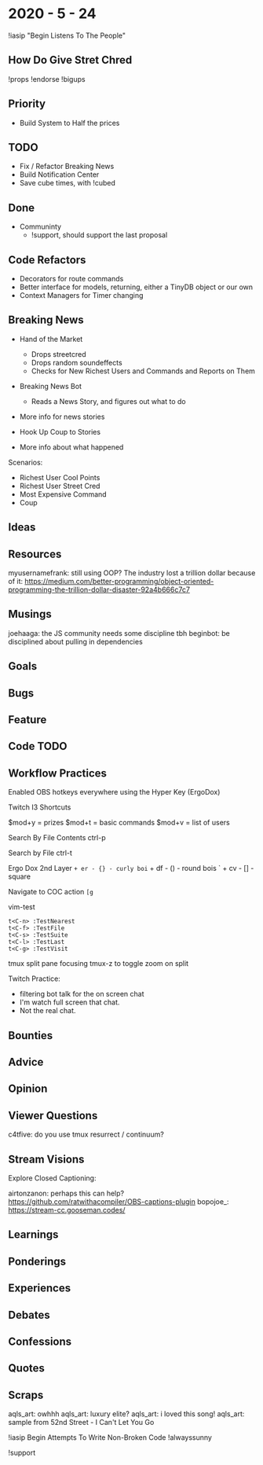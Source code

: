 # 2020 - 5 - 24

!iasip "Begin Listens To The People"

## How Do Give Stret Chred

!props
!endorse
!bigups

## Priority

- Build System to Half the prices

## TODO

- Fix / Refactor Breaking News
- Build Notification Center
- Save cube times, with !cubed

## Done

- Communinty
  - !support, should support the last proposal

## Code Refactors

- Decorators for route commands
- Better interface for models, returning, either a TinyDB object or our own
- Context Managers for Timer changing

## Breaking News

- Hand of the Market
  - Drops streetcred
  - Drops random soundeffects
  - Checks for New Richest Users and Commands and Reports on Them

- Breaking News Bot
  - Reads a News Story, and figures out what to do

- More info for news stories
- Hook Up Coup to Stories
- More info about what happened

Scenarios:

- Richest User Cool Points
- Richest User Street Cred
- Most Expensive Command
- Coup

## Ideas

## Resources

myusernamefrank: still using OOP?
The industry lost a trillion dollar because of it:
<https://medium.com/better-programming/object-oriented-programming-the-trillion-dollar-disaster-92a4b666c7c7>

## Musings

joehaaga: the JS community needs some discipline tbh
beginbot: be disciplined about pulling in dependencies

## Goals

## Bugs

## Feature

## Code TODO

## Workflow Practices

Enabled OBS hotkeys everywhere using the Hyper Key (ErgoDox)

Twitch I3 Shortcuts

$mod+y = prizes
$mod+t = basic commands
$mod+v = list of users

Search By File Contents
ctrl-p

Search by File
ctrl-t

Ergo Dox 2nd Layer
` + er - {} - curly boi
` + df - () - round bois
` + cv - [] - square

Navigate to COC action
`[g`

vim-test

```vimrc
t<C-n> :TestNearest
t<C-f> :TestFile
t<C-s> :TestSuite
t<C-l> :TestLast
t<C-g> :TestVisit
```

tmux split pane focusing
tmux-z to toggle zoom on split

Twitch Practice:

- filtering bot talk for the on screen chat
- I'm watch full screen that chat.
- Not the real chat.

## Bounties

## Advice

## Opinion

## Viewer Questions

c4tfive: do you use tmux resurrect / continuum?

## Stream Visions

Explore Closed Captioning:

airtonzanon: perhaps this can help? <https://github.com/ratwithacompiler/OBS-captions-plugin>
bopojoe_: <https://stream-cc.gooseman.codes/>

## Learnings

## Ponderings

## Experiences

## Debates

## Confessions

## Quotes

## Scraps

aqls_art: owhhh
aqls_art: luxury elite?
aqls_art: i loved this song!
aqls_art: sample from 52nd Street - I Can't Let You Go

!iasip Begin Attempts To Write Non-Broken Code
!alwayssunny

!support
